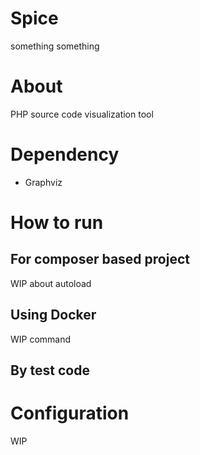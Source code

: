 # Spice

something something

# About

PHP source code visualization tool

# Dependency

- Graphviz

# How to run

## For composer based project

WIP about autoload

## Using Docker

WIP command

## By test code

# Configuration

WIP
